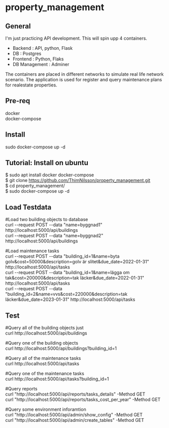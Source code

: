 # property_management
## General  
I'm just practicing API development. This will spin upp 4 containers.  
- Backend : API, python, Flask  
- DB : Postgres  
- Frontend : Python, Flaks  
- DB Management : Adminer  

The containers are placed in different networks to simulate real life network scenario. 
The application is used for register and query maintenance plans for realestate properties.  

## Pre-req
docker  
docker-compose  
## Install
sudo docker-compose up -d  

## Tutorial: Install on ubuntu
$ sudo apt install docker docker-compose  
$ git clone https://github.com/ThimNilsson/property_management.git  
$ cd property_management/  
$ sudo docker-compose up -d  

## Load Testdata
\#Load two building objects to database  
curl --request POST --data "name=byggnad1" http://localhost:5000/api/buildings  
curl --request POST --data "name=byggnad2" http://localhost:5000/api/buildings  

\#Load maintenance tasks  
curl --request POST --data "building_id=1&name=byta golv&cost=50000&description=golv är slitet&due_date=2022-01-31" http://localhost:5000/api/tasks  
curl --request POST --data "building_id=1&name=lägga om tak&cost=200000&description=tak läcker&due_date=2022-01-31" http://localhost:5000/api/tasks  
curl --request POST --data "building_id=2&name=vvs&cost=220000&description=tak läcker&due_date=2023-01-31" http://localhost:5000/api/tasks  

## Test
\#Query all of the building objects just  
curl http://localhost:5000/api/buildings  

\#Query one of the building objects  
curl http://localhost:5000/api/buildings?building_id=1  

\#Query all of the maintenance tasks  
curl http://localhost:5000/api/tasks  

\#Query one of the maintenance tasks  
curl http://localhost:5000/api/tasks?building_id=1  

\#Query reports  
curl "http://localhost:5000/api/reports/tasks_details" -Method GET  
curl "http://localhost:5000/api/reports/tasks_cost_per_year" -Method GET  

\#Query some environment inforamtion  
curl "http://localhost:5000/api/admin/show_config" -Method GET  
curl "http://localhost:5000/api/admin/create_tables" -Method GET 
